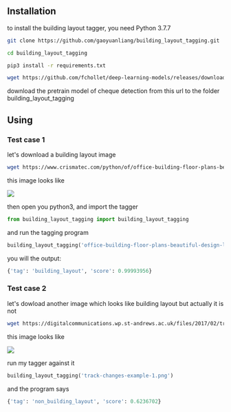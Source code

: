 ## Installation


to install the building layout tagger, you need Python 3.7.7 

```bash
git clone https://github.com/gaoyuanliang/building_layout_tagging.git

cd building_layout_tagging

pip3 install -r requirements.txt

wget https://github.com/fchollet/deep-learning-models/releases/download/v0.4/xception_weights_tf_dim_ordering_tf_kernels_notop.h5
```

download the pretrain model of cheque detection from this url []() to the folder building_layout_tagging


## Using

### Test case 1

let's download a building layout image

```bash
wget https://www.crismatec.com/python/of/office-building-floor-plans-beautiful-design-layout-plan_office-decoration.jpg
```

this image looks like 

![](https://www.crismatec.com/python/of/office-building-floor-plans-beautiful-design-layout-plan_office-decoration.jpg)


then open you python3, and import the tagger

```python
from building_layout_tagging import building_layout_tagging
```

and run the tagging program 

```python
building_layout_tagging('office-building-floor-plans-beautiful-design-layout-plan_office-decoration.jpg')
```

you will the output:


```python
{'tag': 'building_layout', 'score': 0.99993956}
```

### Test case 2

let's dowload another image which looks like building layout but actually it is not

```bash
wget https://digitalcommunications.wp.st-andrews.ac.uk/files/2017/02/track-changes-example-1.png
```

this image looks like 

![](https://digitalcommunications.wp.st-andrews.ac.uk/files/2017/02/track-changes-example-1.png)

run my tagger against it

```python
building_layout_tagging('track-changes-example-1.png')
```

and the program says

```python
{'tag': 'non_building_layout', 'score': 0.6236702}
```
